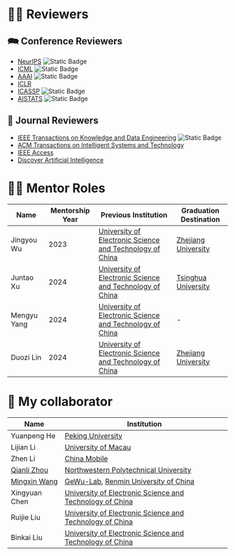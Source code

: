 # ✍🏻 Reviewers

## 🗪 Conference Reviewers

- [NeurIPS](https://nips.cc/) ![Static Badge](https://img.shields.io/badge/CCF_A-EF413D)
- [ICML](https://icml.cc/) ![Static Badge](https://img.shields.io/badge/CCF_A-EF413D)
- [AAAI](https://aaai.org/) ![Static Badge](https://img.shields.io/badge/CCF_A-EF413D)
- [ICLR](https://iclr.cc/)
- [ICASSP](https://www.ieee-icassp.org/) ![Static Badge](https://img.shields.io/badge/CCF_B-F08122)
- [AISTATS](https://aistats.org/) ![Static Badge](https://img.shields.io/badge/CCF_C-00843D)

## 📰 Journal Reviewers

- [IEEE Transactions on Knowledge and Data Engineering](https://ieeexplore.ieee.org/xpl/RecentIssue.jsp?punumber=69) ![Static Badge](https://img.shields.io/badge/CCF_A-EF413D)
- [ACM Transactions on Intelligent Systems and Technology](https://dl.acm.org/journal/tist)
- [IEEE Access](https://ieeexplore.ieee.org/xpl/RecentIssue.jsp?punumber=6287639)
- [Discover Artificial Intelligence](https://www.springer.com/journal/44230)

# 🧑‍🏫 Mentor Roles

| Name        | Mentorship Year | Previous Institution                                                                  | Graduation Destination                              |
| ----------- | --------------- | ------------------------------------------------------------------------------------- | --------------------------------------------------- |
| Jingyou Wu  | 2023            | [University of Electronic Science and Technology of China](https://www.uestc.edu.cn/) | [Zhejiang University](https://www.zju.edu.cn/)      |
| Juntao Xu   | 2024            | [University of Electronic Science and Technology of China](https://www.uestc.edu.cn/) | [Tsinghua University](https://www.tsinghua.edu.cn/) |
| Mengyu Yang | 2024            | [University of Electronic Science and Technology of China](https://www.uestc.edu.cn/) | -                                                   |
| Duozi Lin   | 2024            | [University of Electronic Science and Technology of China](https://www.uestc.edu.cn/) | [Zhejiang University](https://www.zju.edu.cn/)      |

# 🤝 My collaborator

| Name                                               | Institution                                                                                    |
| -------------------------------------------------- | ---------------------------------------------------------------------------------------------- |
| Yuanpeng He                                        | [Peking University](https://www.pku.edu.cn/)                                                   |
| Lijian Li                                          | [University of Macau](https://www.um.edu.mo/)                                                  |
| Zhen Li                                            | [China Mobile](https://www.chinamobileltd.com/)                                                |
| [Qianli Zhou](https://noah199711.github.io/)       | [Northwestern Polytechnical University](https://www.nwpu.edu.cn/)                              |
| [Mingxin Wang](https://gewu-lab.github.io/member/) | [GeWu-Lab](https://gewu-lab.github.io/), [Renmin University of China](https://www.ruc.edu.cn/) |
| Xingyuan Chen                                      | [University of Electronic Science and Technology of China](https://www.uestc.edu.cn/)          |
| Ruijie Liu                                         | [University of Electronic Science and Technology of China](https://www.uestc.edu.cn/)          |
| Binkai Liu                                         | [University of Electronic Science and Technology of China](https://www.uestc.edu.cn/)          |
